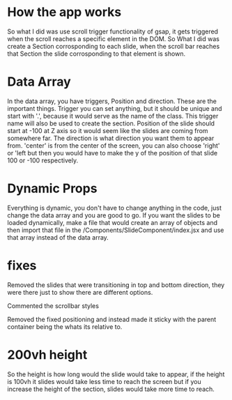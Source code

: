 # How the app works

So what I did was use scroll trigger functionality of gsap, it gets triggered when the scroll reaches a specific element in the DOM. So What I did was create a Section corrosponding to each slide, when the scroll bar reaches that Section the slide corrosponding to that element is shown.

# Data Array

In the data array, you have triggers, Position and direction. These are the important things. Trigger you can set anything, but it should be unique and start with '.', because it would serve as the name of the class. This trigger name will also be used to create the section. Position of the slide should start at -100 at Z axis so it would seem like the slides are coming from somewhere far. The direction is what direction you want them to appear from. 'center' is from the center of the screen, you can also choose 'right' or 'left but then you would have to make the y of the position of that slide 100 or -100 respectively.

# Dynamic Props

Everything is dynamic, you don't have to change anything in the code, just change the data array and you are good to go. If you want the slides to be loaded dynamically, make a file that would create an array of objects and then import that file in the /Components/SlideComponent/index.jsx and use that array instead of the data array.

# fixes

Removed the slides that were transitioning in top and bottom direction, they were there just to show there are different options.

Commented the scrollbar styles

Removed the fixed positioning and instead made it sticky with the parent container being the whats its relative to.

# 200vh height

So the height is how long would the slide would take to appear, if the height is 100vh it slides would take less time to reach the screen but if you increase the height of the section, slides would take more time to reach.
